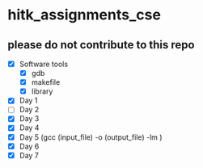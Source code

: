 # hitk_assignments_cse
## please do not contribute to this repo
- [x] Software tools
    - [x] gdb
    - [x] makefile
    - [x] library 
- [x] Day 1
- [ ] Day 2
- [x] Day 3
- [x] Day 4
- [x] Day 5 (gcc (input_file) -o (output_file) -lm )
- [x] Day 6
- [x] Day 7
